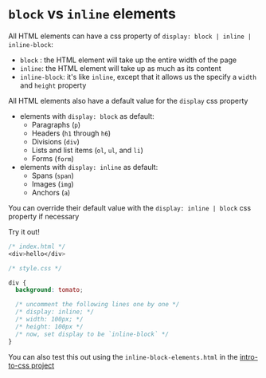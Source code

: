 # `block` vs `inline` elements

All HTML elements can have a css property of `display: block | inline | inline-block`:

* `block` : the HTML element will take up the entire width of the page
* `inline`: the HTML element will take up as much as its content
* `inline-block`: it's like `inline`, except that it allows us the specify a `width` and `height` property

All HTML elements also have a default value for the `display` css property

* elements with `display: block` as default:
  * Paragraphs \(`p`\)
  * Headers \(`h1` through `h6`\)
  * Divisions \(`div`\)
  * Lists and list items \(`ol`, `ul`, and `li`\)
  * Forms \(`form`\)
* elements with `display: inline` as default:
  * Spans \(`span`\)
  * Images \(`img`\)
  * Anchors \(`a`\)

You can override their default value with the `display: inline | block` css property if necessary

Try it out!

```css
/* index.html */
<div>hello</div>

/* style.css */

div {
  background: tomato;

  /* uncomment the following lines one by one */
  /* display: inline; */
  /* width: 100px; */
  /* height: 100px */
  /* now, set display to be `inline-block` */
}
```

You can also test this out using the `inline-block-elements.html` in the [intro-to-css project](https://github.com/thoughtworks-jumpstart/intro-to-css)